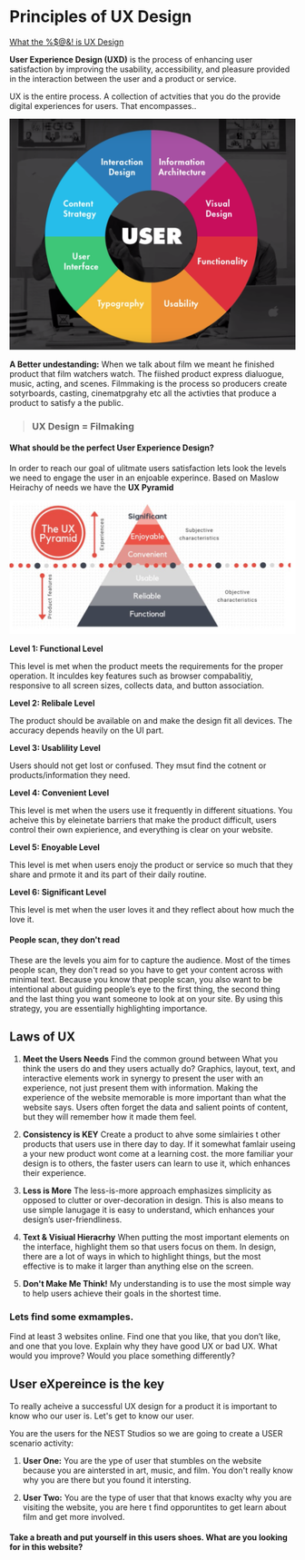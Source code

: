 # Principles of UX Design

[What the %$@&! is UX Design](https://www.youtube.com/watch?v=Ovj4hFxko7c "What the HECK is UX Design?")


**User Experience Design (UXD)** is the process of enhancing user satisfaction by improving the usability, accessibility, and pleasure provided in the interaction between the user and a product or service. 

UX is the entire process. A collection of actvities that you do the provide digital experiences for users. That encompasses..

![](Images/ux1.png)

**A Better undestanding:** When we talk about film we meant he finished product that film watchers watch. The fiished product express dialuogue, music, acting, and scenes. Filmmaking is the process so producers create sotyrboards, casting, cinematpgrahy  etc all the activties that produce a product to satisfy a the public. 

> ### UX Design = Filmaking 

#### What should be the perfect User Experience Design?

In order to reach our goal of ulitmate users satisfaction lets look the levels we need to engage the user in an enjoable experince. Based on Maslow Heirachy of needs we have the **UX Pyramid** 

![](Images/Uxuser2.png)

**Level 1: Functional Level**

This level is met when the product meets the requirements for the proper operation. It inculdes key features such as browser compabalitiy, responsive to all screen sizes, collects data, and button association. 

**Level 2: Relibale Level**

The product should be available on and make the design fit all devices. The accuracy depends heavily on the UI part. 

**Level 3: Usablility Level**

Users should not get lost or confused. They msut find the cotnent or products/information they need.

**Level 4: Convenient Level**

This level is met when the users use it frequently in different situations. You acheive this by eleinetate barriers that make the product difficult, users control their own expierience, and everything is clear on your website. 

**Level 5: Enoyable Level**

This level is met when users enojy the product or service so much that they share and prmote it and its part of their daily routine. 


**Level 6: Significant Level**

This level is met when the user loves it and they reflect about how much the love it. 

#### People scan, they don't read
These are the levels you aim for to capture the audience. Most of the times people scan, they don't read so you have to get your content across with minimal text. Because you know that people scan, you also want to be intentional about guiding people’s eye to the first thing, the second thing and the last thing you want someone to look at on your site. By using this strategy, you are essentially highlighting importance.

## Laws of UX 

1. **Meet the Users Needs** Find the common ground between What you think the users do and they users actually do? Graphics, layout, text, and interactive elements work in synergy to present the user with an experience, not just present them with information. Making the experience of the website memorable is more important than what the website says. Users often forget the data and salient points of content, but they will remember how it made them feel. 

2. **Consistency is KEY** Create a product to ahve some simlairies t other products that users use in there day to day. If it somewhat famlair useing a your new product wont come at a learning cost. the more familiar your design is to others, the faster users can learn to use it, which enhances their experience.

3. **Less is More** The less-is-more approach emphasizes simplicity as opposed to clutter or over-decoration in design. This is also means to use simple lanugage it is easy to understand, which enhances your design’s user-friendliness.

4. **Text & Visiual Hieracrhy** When putting the most important elements on the interface, highlight them so that users focus on them. In design, there are a lot of ways in which to highlight things, but the most effective is to make it larger than anything else on the screen.

5. **Don't Make Me Think!** My understanding is to use the most simple way to help users achieve their goals in the shortest time. 

### Lets find some exmamples.

Find at least 3 websites online. Find one that you like, that you don’t like, and one that you love. Explain why they have good UX or bad UX. What would you improve? Would you place something differently? 

## **U**ser e**X**pereince is the key

To really acheive a successful UX design for a product it is important to know who our user is. Let's get to know our user.

You are the users for the NEST Studios so we are going to create a USER scenario activity: 

1. **User One:** You are the ype of user that stumbles on the website because you are aintersted in art, music, and film. You don't really know why you are there but you found it intersting. 

2. **User Two:** You are the type of user that that knows exaclty why you are visiting the website, you are here t find opporuntites to get learn about film and get more involved. 

#### Take a breath and put yourself in this users shoes. What are you looking for in this website? 















